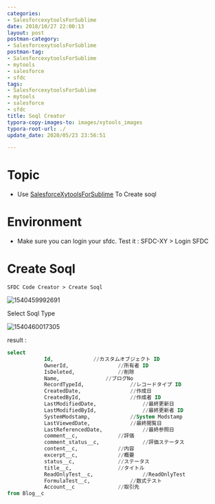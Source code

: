 ```yaml
---
categories:
- SalesforcexytoolsForSublime
date: 2018/10/27 22:00:13
layout: post
postman-category:
- SalesforcexytoolsForSublime
postman-tag:
- SalesforcexytoolsForSublime
- mytools
- salesforce
- sfdc
tags:
- SalesforcexytoolsForSublime
- mytools
- salesforce
- sfdc
title: Soql Creator
typora-copy-images-to: images/xytools_images
typora-root-url: ./
update_date: 2020/05/23 23:56:51

---
```


# Topic

* Use [SalesforceXytoolsForSublime](http://salesforcexytools.com/categories/SalesforcexytoolsForSublime/) To Create soql

# Environment

- Make sure you can login your sfdc. Test it : SFDC-XY > Login SFDC


# Create Soql

`SFDC Code Creator > Create Soql`

![1540459992691](/blog/images/xytools_images/1540459992691.png)

Select Soql Type

![1540460017305](/blog/images/xytools_images/1540460017305.png)



result :

```sql
select 
			Id,				//カスタムオブジェクト ID
			OwnerId,				//所有者 ID
			IsDeleted,				//削除
			Name,				//ブログNo
			RecordTypeId,				//レコードタイプ ID
			CreatedDate,				//作成日
			CreatedById,				//作成者 ID
			LastModifiedDate,				//最終更新日
			LastModifiedById,				//最終更新者 ID
			SystemModstamp,				//System Modstamp
			LastViewedDate,				//最終閲覧日
			LastReferencedDate,				//最終参照日
			comment__c,				//評価
			comment_status__c,				//評価ステータス
			content__c,				//内容
			excerpt__c,				//概要
			status__c,				//ステータス
			title__c,				//タイトル
			ReadOnlyTest__c,				//ReadOnlyTest
			FormulaTest__c,				//数式テスト
			Account__c				//取引先
from Blog__c

```